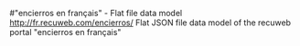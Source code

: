 #"encierros en français" - Flat file data model
http://fr.recuweb.com/encierros/
Flat JSON file data model of the recuweb portal "encierros en français"
